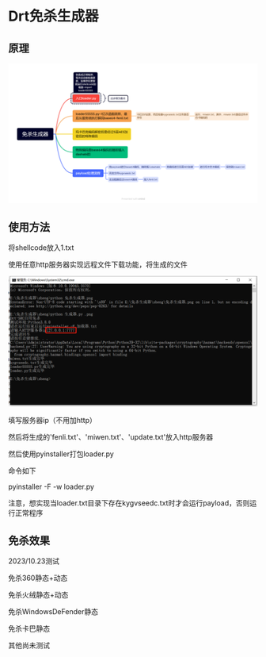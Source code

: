 # Drt免杀生成器

## 原理

![免杀生成器](images\免杀生成器.png)

## 使用方法

将shellcode放入1.txt

使用任意http服务器实现远程文件下载功能，将生成的文件

![](images\1.png)

填写服务器ip（不用加http）

然后将生成的'fenli.txt'、'miwen.txt'、'update.txt'放入http服务器

然后使用pyinstaller打包loader.py

命令如下

pyinstaller -F -w loader.py

注意，想实现当loader.txt目录下存在kygvseedc.txt时才会运行payload，否则运行正常程序

## 免杀效果

2023/10.23测试

免杀360静态+动态

免杀火绒静态+动态

免杀WindowsDeFender静态

免杀卡巴静态

其他尚未测试 